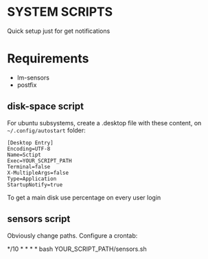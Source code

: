 # SYSTEM SCRIPTS

Quick setup just for get notifications

# Requirements
* lm-sensors
* postfix

## disk-space script

For ubuntu subsystems, create a .desktop file with these content, on `~/.config/autostart` folder:

```
[Desktop Entry]
Encoding=UTF-8
Name=Sctipt
Exec=YOUR_SCRIPT_PATH
Terminal=false
X-MultipleArgs=false
Type=Application
StartupNotify=true
```
To get a main disk use percentage on every user login

## sensors script

Obviously change paths.
Configure a crontab:

*/10 * * * * bash YOUR_SCRIPT_PATH/sensors.sh